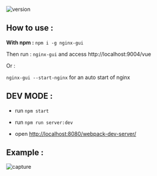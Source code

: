 ![version](https://img.shields.io/npm/v/nginx-gui.svg)

## How to use : 
**With npm :**
``npm i -g nginx-gui``

Then run : 
``nginx-gui`` and access http://localhost:9004/vue

Or :
 
``nginx-gui --start-nginx`` for an auto start of nginx
## DEV MODE : 

- run ``npm start``
- run ``npm run server:dev``

- open [http://localhost:8080/webpack-dev-server/](http://localhost:8080/webpack-dev-server/)

## Example : 

![capture](https://raw.githubusercontent.com/ThibaudL/nginx-gui/master/demo/Capture.PNG)

